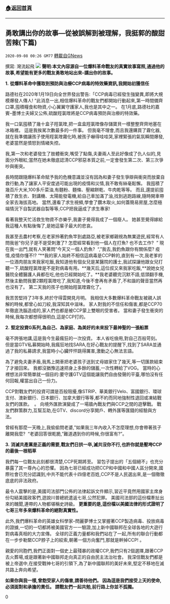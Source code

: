 ###  [:house:返回首頁](https://github.com/ourhimalayas/txt)
---

## 勇敢講出你的故事—從被誤解到被理解，我挺郭的酸甜苦辣(下篇)
`2020-09-08 00:26 GM77` [轉載自GNews](https://gnews.org/zh-hant/340488/)

撰寫: 灣流起飛
![](https://s3.amazonaws.com/gnews-media-offload/wp-content/uploads/2020/09/08003855/%E6%88%AA%E5%B1%8F2020-09-08-%E4%B8%8B%E5%8D%8812.38.12-1.png)
**聲明:本文內容源自一位爆料革命戰友的真實故事寫照,通過他的故事,希望能有更多的戰友勇敢地站出來–講出你的故事。**

**1.** **從爆料革命中獲取到預防與治療CCP病毒的特效藥資訊,我開始初獲信任**

路德社在2020年1月19日向全世界發出警告:「CCP病毒已經發生強變異,即將大規模爆發人傳人! “此消息一出,相信爆料革命的戰友們都開始行動起來,第一時間備齊口罩,囤積糧食和物資,小心翼翼守護家人,我也是其中之一。 在1月底,路德社的嘉賓–墨博士夫婦又公佈,硫酸羥氯喹將是CCP病毒預防與治療的特效藥。

我一口氣囤積了幾十盒子羥氯喹,把一盒盒羥氯喹像存儲寶貝一樣整整齊齊地塞在冰箱裡。 這是我挨駡次數最多的一件事。 但我毫不理會,而且我還購買了霧化器,就在我準備讓孩子使用羥氯喹霧化時,被孩子嚇得哇哇哭,家裡緊張的氣氛瞬間爆發,老婆當然是憤怒到情緒失控。

我,第一次和老婆發生了肢體衝突,嘴受了點傷,夫妻兩人至此好像成了仇人似的,見面分外眼紅;當然在她未徹底認清CCP邪惡本質之前,一定會發生第二次、第三次爭吵與衝突。

長時間跟隨爆料革命賦予我的危機意識並沒有因為和妻子發生爭辯與衝突而放棄自救行動,為了讓家人平安度過可能出現的疫情和災情,我不敢有絲毫鬆懈。 我囤積了幾百斤大米,100多斤菜油,有麵粉、麵條、壓縮餅乾、牛肉乾等等。 而且,還提前囤積了救生衣、對講機、太陽能發電機,給自己車加滿了油,找到逃跑路線,隨時開車帶全家去海拔高地。 當然,還看了求生視頻,學會了鑽木取火,如何蓋簡易房屋,怎麼極端情況下自製武器自製等等,CCP把我逼成了求生專家!

看著我整天忙活救生物資不亦樂乎,我妻子覺得我成了一個廢人。 她甚至覺得嫁給我這種人有點後悔了,是她這輩子最大的悲哀。

我甚至去農村考察,在老家拎著釣魚竿到處路亞,被老家鄉親視為無業遊民,經常有人問我爸”你兒子是不是受刺激了? 怎麼經常看到他一個人在打魚? 也不去工作?  ” 現在我一出門,就有人笑著問”今天又一個人釣魚?  “,”我去,我釣魚跟你有關係麼? 疫情,疫情你懂不!? “**我的家人始終不相信這病毒是CCP幹的,直到有一次,我老爹的一位酒肉朋友來我家吃飯,我知道他有個女兒是某醫院的護士,我試探讓他跟女兒打聽一下,硫酸羥氯喹是不是對病毒有用。**幾天后,這位叔又來我家吃飯,**說她女兒醫院全體醫護人員都在吃,他也已經開始吃了。**我老婆聽完沉默不語,低頭翻手機,然後主動問我要2顆羥氯喹吃了,我知道,今後不會再有矛盾了,不和諧的聲音當然再也沒有了。 第二天我的孩子也開始羥氯喹霧化了。

我苦苦堅持了3年多,終於守得雲開見月明。 我相信大多數爆料革命戰友被親人誤解的時候,都曾心如刀絞,我深知其中滋味。 家人對我的不信任和傷害,都是CCP70年徹底洗腦造成的,家人們也都是被CCP蒙上雙眼的受害者。 當和妻子發生衝突的時候,我每次都想得很明白,這是CCP打的。

**2.** **堅定投資G系列,為自己、為家庭、為美好的未來投下最神聖的一張船票**

毫不誇張地講,這是我今生最瘋狂的一次投資。 本人省吃儉用,對自己百般苛刻。 但是當GTV私募開始時,我瘋狂地找SARA,在好心戰友的提醒下,找到了SARA並通過了我的私募請求,我當時小心臟怦怦跳得厲害,激動之心無法言語。

為了避免夫妻矛盾,我馬上開車把老婆孩子送到丈母娘家住了幾天,等一切匯款結束了才接回來。 我都沒猶豫迅速把身上多餘的儲蓄,一次性轉給了VOG。 當時的心裡想法非常簡單就一個目的:要守護GTV這個能讓我們自由發聲的平臺,哪怕沒有任何回報,權當出自己一份力。

CCP對戰友們的投資可謂是百般阻擾,像STRIP、華美銀行Velo、富國銀行、環球支付、澳新銀行、日本銀行、加拿大銀行等等,都不約而同地強制性退回或凍結戰友們的匯款。  。 向境外匯款演變成了一場牆內戰友們與CCP之間的遊擊戰。 戰友們群策群力,互幫互助,在GTV、discord分享開戶、轉外匯等匯錢的經驗與方法。

曾經有那麼一天晚上,我偷偷問老婆,”如果我三年內收入不怎麼理想,你會帶著孩子離開我麼?  “老婆回答很乾脆,”難道遇到你的時候,你很富有?”。

**3.** **消滅共產黨是正義的需要,戰友們日拱一卒,滅共沒你不行,也許你就是壓垮CCP的最後一根稻草**

我們每一位戰友此刻都很清楚,CCP死期將至。 習包子提出的「五個絕不」也充分暴露了其一尊內心的恐懼。 因為七哥已經成功把CCP和中國和中國人區分開來,國際社會已充分認識到,中共不能代表十四億老百姓,CCP不是人民選出來,是一個徹徹底底的非法政府。

最令人震擊的是,美國司法部門公佈的法律起訴文件顯示,習近平竟然用國家主席身份勾結美國政客們,遊說川普總統遣返七哥,公然犯罪。 美國司法部的這份檔牽扯出來的醜聞,連帶的人物都堪稱史詩級。 **更重要的是,這份檔以美國法律的形式證明了七哥三年多來爆料革命的絕對真實性。**

此外,我們爆料革命的英雄女科學家–閆麗夢博士又掌握著CCP製造病毒、投放病毒的證據,一切的一切都將被美國官方一一驗證,加上新中國聯邦在全球各地的大遊行對病毒真相的大力宣傳。 全球的正義力量都和我們站在了一起,所有的聯合行動都在一步步勒緊CCP脖子上的絞索,朝著一個方向奮鬥,那就是幹掉CCP! 。

親愛的同胞們,我們正面對一個史上最殘暴的政權CCP,我們只有2個選擇,跟著CCP去火葬場,或是跟著新中國聯邦走向真正的自由民主法治社會。 我深信戰友們都是被上帝選中,在接受戰神七哥的引領下,為了新中國聯邦的美好未來,堅定不移地在滅共路上奔向希望。

**如果你與我一樣,曾飽受家人的傷害,請善待他們。 因為這是我們接受上天的使命,必須面對和承擔的責任。 請戰友們一起共勉,前行路上你並不孤獨。**

0
